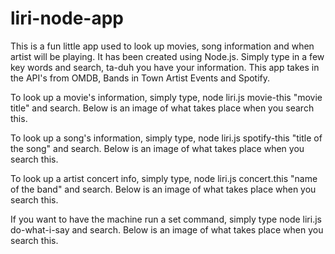 # liri-node-app
This is a fun little app used to look up movies, song information and when artist will be playing.
It has been created using Node.js. Simply type in a few key words and search, ta-duh you have your information.
This app takes in the API's from OMDB, Bands in Town Artist Events and Spotify.

To look up a movie's information, simply type, node liri.js movie-this "movie title" and search. Below is an image of what takes place when you search this.

To look up a song's information, simply type, node liri.js spotify-this "title of the song" and search. Below is an image of what takes place when you search this.

To look up a artist concert info, simply type, node liri.js concert.this "name of the band" and search. Below is an image of what takes place when you search this.

If you want to have the machine run a set command, simply type node liri.js do-what-i-say and search.
Below is an image of what takes place when you search this.